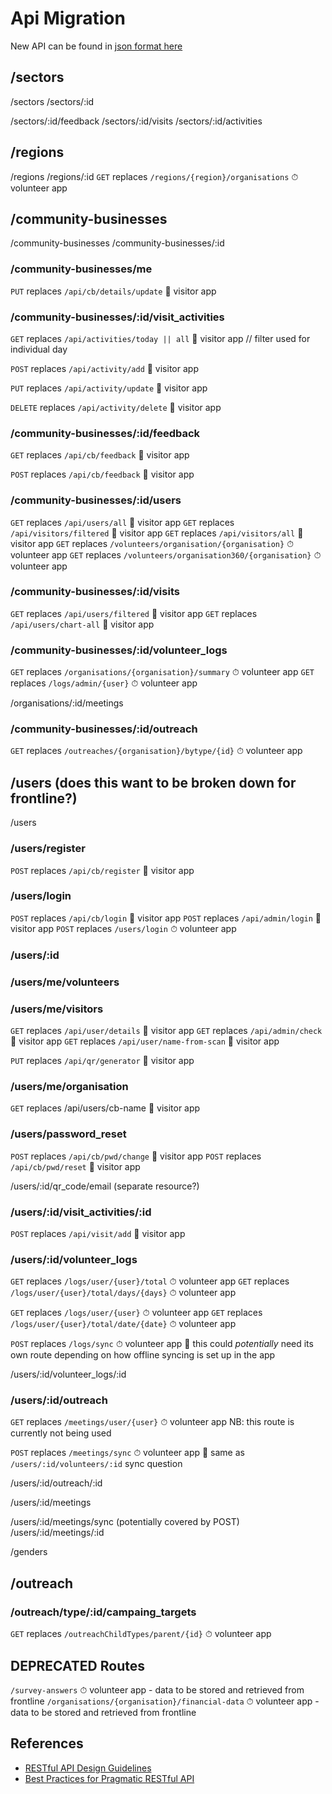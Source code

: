 # Api Migration

New API can be found in [json format here](./api.json)

## /sectors
/sectors
/sectors/:id

/sectors/:id/feedback
/sectors/:id/visits
/sectors/:id/activities

## /regions
/regions
/regions/:id
`GET` replaces `/regions/{region}/organisations`  ⏱ volunteer app

## /community-businesses
/community-businesses
/community-businesses/:id

### /community-businesses/me
`PUT` replaces `/api/cb/details/update` 👣 visitor app

### /community-businesses/:id/visit_activities
`GET` replaces `/api/activities/today || all` 👣 visitor app // filter used for individual day

`POST` replaces `/api/activity/add` 👣 visitor app

`PUT` replaces `/api/activity/update` 👣 visitor app

`DELETE` replaces `/api/activity/delete` 👣 visitor app

### /community-businesses/:id/feedback
`GET` replaces `/api/cb/feedback` 👣 visitor app

`POST` replaces `/api/cb/feedback` 👣 visitor app

### /community-businesses/:id/users
`GET` replaces `/api/users/all` 👣 visitor app
`GET` replaces `/api/visitors/filtered` 👣 visitor app
`GET` replaces `/api/visitors/all` 👣 visitor app
`GET` replaces `/volunteers/organisation/{organisation}` ⏱ volunteer app
`GET` replaces `/volunteers/organisation360/{organisation}` ⏱ volunteer app

### /community-businesses/:id/visits
`GET` replaces `/api/users/filtered`  👣 visitor app
`GET` replaces `/api/users/chart-all`  👣 visitor app

### /community-businesses/:id/volunteer_logs
`GET` replaces `/organisations/{organisation}/summary` ⏱ volunteer app
`GET` replaces `/logs/admin/{user}` ⏱ volunteer app

/organisations/:id/meetings

### /community-businesses/:id/outreach
`GET` replaces `/outreaches/{organisation}/bytype/{id}` ⏱ volunteer app

## /users (does this want to be broken down for frontline?)
/users
### /users/register
`POST` replaces `/api/cb/register` 👣 visitor app

### /users/login
`POST` replaces `/api/cb/login` 👣 visitor app
`POST` replaces `/api/admin/login` 👣 visitor app
`POST` replaces `/users/login`  ⏱ volunteer app

### /users/:id
### /users/me/volunteers

### /users/me/visitors
`GET` replaces `/api/user/details` 👣 visitor app
`GET` replaces `/api/admin/check` 👣 visitor app
`GET` replaces `/api/user/name-from-scan` 👣 visitor app

`PUT` replaces `/api/qr/generator` 👣 visitor app

### /users/me/organisation
`GET` replaces /api/users/cb-name 👣 visitor app

### /users/password_reset
`POST` replaces `/api/cb/pwd/change` 👣 visitor app
`POST` replaces `/api/cb/pwd/reset` 👣 visitor app

/users/:id/qr_code/email (separate resource?)

### /users/:id/visit_activities/:id
`POST` replaces `/api/visit/add` 👣 visitor app

### /users/:id/volunteer_logs
`GET` replaces `/logs/user/{user}/total` ⏱ volunteer app
`GET` replaces `/logs/user/{user}/total/days/{days}` ⏱ volunteer app

`GET` replaces `/logs/user/{user}` ⏱ volunteer app
`GET` replaces `/logs/user/{user}/total/date/{date}` ⏱ volunteer app


`POST` replaces `/logs/sync` ⏱ volunteer app 🤔 this could _potentially_ need its own route depending on how offline syncing is set up in the app

/users/:id/volunteer_logs/:id

### /users/:id/outreach
`GET` replaces `/meetings/user/{user}` ⏱ volunteer app  NB: this route is currently not being used

`POST` replaces `/meetings/sync` ⏱ volunteer app 🤔 same as `/users/:id/volunteers/:id` sync question

/users/:id/outreach/:id

/users/:id/meetings

/users/:id/meetings/sync (potentially covered by POST)
/users/:id/meetings/:id

/genders

## /outreach
### /outreach/type/:id/campaing_targets
`GET` replaces `/outreachChildTypes/parent/{id}` ⏱ volunteer app

## DEPRECATED Routes
`/survey-answers` ⏱ volunteer app - data to be stored and retrieved from frontline
`/organisations/{organisation}/financial-data` ⏱ volunteer app - data to be stored and retrieved from frontline

## References
- [RESTful API Design Guidelines](https://hackernoon.com/restful-api-designing-guidelines-the-best-practices-60e1d954e7c9)
- [Best Practices for Pragmatic RESTful API](https://www.vinaysahni.com/best-practices-for-a-pragmatic-restful-api)
